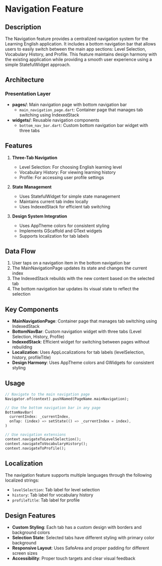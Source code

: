 # Navigation Feature

## Description
The Navigation feature provides a centralized navigation system for the Learning English application. It includes a bottom navigation bar that allows users to easily switch between the main app sections: Level Selection, Vocabulary History, and Profile. This feature maintains design harmony with the existing application while providing a smooth user experience using a simple StatefulWidget approach.

## Architecture

### Presentation Layer
- **pages/**: Main navigation page with bottom navigation bar
  - `main_navigation_page.dart`: Container page that manages tab switching using IndexedStack
- **widgets/**: Reusable navigation components
  - `bottom_nav_bar.dart`: Custom bottom navigation bar widget with three tabs

## Features

1. **Three-Tab Navigation**
   - Level Selection: For choosing English learning level
   - Vocabulary History: For viewing learning history
   - Profile: For accessing user profile settings

2. **State Management**
   - Uses StatefulWidget for simple state management
   - Maintains current tab index locally
   - Uses IndexedStack for efficient tab switching

3. **Design System Integration**
   - Uses AppTheme colors for consistent styling
   - Implements GScaffold and GText widgets
   - Supports localization for tab labels

## Data Flow
1. User taps on a navigation item in the bottom navigation bar
2. The MainNavigationPage updates its state and changes the current index
3. The IndexedStack rebuilds with the new content based on the selected tab
4. The bottom navigation bar updates its visual state to reflect the selection

## Key Components
- **MainNavigationPage**: Container page that manages tab switching using IndexedStack
- **BottomNavBar**: Custom navigation widget with three tabs (Level Selection, History, Profile)
- **IndexedStack**: Efficient widget for switching between pages without rebuilding
- **Localization**: Uses AppLocalizations for tab labels (levelSelection, history, profileTitle)
- **Design Harmony**: Uses AppTheme colors and GWidgets for consistent styling

## Usage
```dart
// Navigate to the main navigation page
Navigator.of(context).pushNamed(PageName.mainNavigation);

// Use the bottom navigation bar in any page
BottomNavBar(
  currentIndex: _currentIndex,
  onTap: (index) => setState(() => _currentIndex = index),
)

// Use navigation extensions
context.navigateToLevelSelection();
context.navigateToVocabularyHistory();
context.navigateToProfile();
```

## Localization
The navigation feature supports multiple languages through the following localized strings:
- `levelSelection`: Tab label for level selection
- `history`: Tab label for vocabulary history
- `profileTitle`: Tab label for profile

## Design Features
- **Custom Styling**: Each tab has a custom design with borders and background colors
- **Selection State**: Selected tabs have different styling with primary color background
- **Responsive Layout**: Uses SafeArea and proper padding for different screen sizes
- **Accessibility**: Proper touch targets and clear visual feedback 
